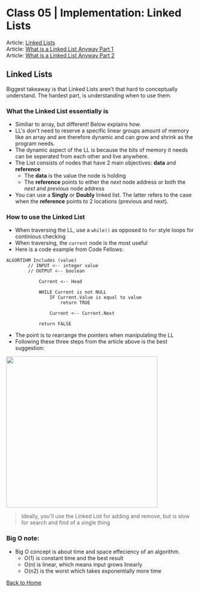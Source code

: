 # Class 05 \| Implementation: Linked Lists
Article: [Linked Lists](https://codefellows.github.io/common_curriculum/data_structures_and_algorithms/Code_401/class-05/resources/singly_linked_list.html)     
Article: [What is a Linked List Anyway Part 1](https://medium.com/basecs/whats-a-linked-list-anyway-part-1-d8b7e6508b9d)  
Article: [What is a Linked List Anyway Part 2](https://medium.com/basecs/whats-a-linked-list-anyway-part-2-131d96f71996)   


## Linked Lists

Biggest takeaway is that Linked Lists aren't that hard to conceptually understand. The hardest part, is understanding when to use them. 

### What the Linked List essentially is
- Similiar to array, but different! Below explains how. 
- LL's don't need to reserve a specific linear groups amount of memory like an array and are therefore dynamic and can grow and shrink as the program needs. 
- The dynamic aspect of the LL is because the bits of memory it needs can be seperated from each other and live anywhere. 
- The List consists of nodes that have 2 main objectives: **data** and **reference**
    - The **data** is the value the node is holding
    - The **reference** points to either the *next* node address or both the *next* and *previous* node address
- You can use a **Singly** or **Doubly** linked list. The latter refers to the case when the **reference** points to 2 locations (previous and next).

### How to use the Linked List
- When traversing the LL, use a `while()` as opposed to `for` style loops for continious checking
- When traversing, the `current` node is the most useful
- Here is a code example from Code Fellows: 
```
ALGORTIHM Includes (value)
		// INPUT <-- integer value
		// OUTPUT <-- boolean
			
			Current <-- Head

			WHILE Current is not NULL
				IF Current.Value is equal to value
					return TRUE

				Current <-- Current.Next

			return FALSE
```
- The point is to rearrange the pointers when manipulating the LL
- Following these three steps from the article above is the best suggestion: 
<image src="../images/401-5.png" style="width: 400px">

> Ideally, you'll use the Linked List for adding and remove, but is slow for search and find of a single thing

### Big O note:
- Big O concept is about time and space effeciency of an algorithm. 
    - O(1) is constant time and the best result
    - O(n) is linear, which means input grows linearly
    - O(n2) is the worst which takes exponentially more time


[Back to Home](/README.md)